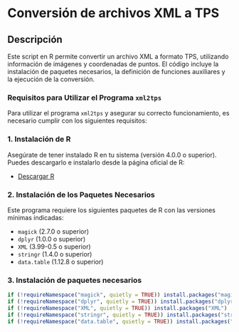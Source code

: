 # Conversión de archivos XML a TPS

## Descripción

Este script en R permite convertir un archivo XML a formato TPS, utilizando información de imágenes y coordenadas de puntos. El código incluye la instalación de paquetes necesarios, la definición de funciones auxiliares y la ejecución de la conversión.

### Requisitos para Utilizar el Programa `xml2tps`

Para utilizar el programa `xml2tps` y asegurar su correcto funcionamiento, es necesario cumplir con los siguientes requisitos:

### 1. Instalación de R

Asegúrate de tener instalado R en tu sistema (versión 4.0.0 o superior). Puedes descargarlo e instalarlo desde la página oficial de R:

- [Descargar R](https://cran.r-project.org/)

### 2. Instalación de los Paquetes Necesarios

Este programa requiere los siguientes paquetes de R con las versiones mínimas indicadas:

- `magick` (2.7.0 o superior)
- `dplyr` (1.0.0 o superior)
- `XML` (3.99-0.5 o superior)
- `stringr` (1.4.0 o superior)
- `data.table` (1.12.8 o superior)


### 3. Instalación de paquetes necesarios

```r
if (!requireNamespace("magick", quietly = TRUE)) install.packages("magick")
if (!requireNamespace("dplyr", quietly = TRUE)) install.packages("dplyr")
if (!requireNamespace("XML", quietly = TRUE)) install.packages("XML")
if (!requireNamespace("stringr", quietly = TRUE)) install.packages("stringr")
if (!requireNamespace("data.table", quietly = TRUE)) install.packages("data.table")
